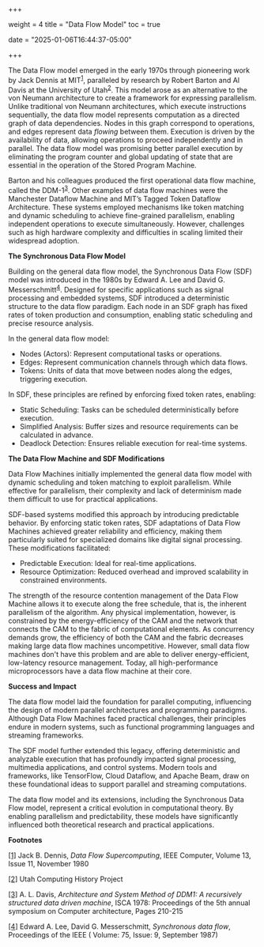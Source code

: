 +++

weight = 4
title = "Data Flow Model"
toc = true

date = "2025-01-06T16:44:37-05:00"

+++

The Data Flow model emerged in the early 1970s through pioneering work by Jack Dennis at MIT<sup>[1](#dennis)</sup>, 
paralleled by research by Robert Barton and Al Davis at the University of Utah<sup>[2](#barton)</sup>. 
This model arose as an alternative to the von Neumann architecture to create a framework for expressing parallelism.
Unlike traditional von Neumann architectures, which execute instructions sequentially, the data flow model 
represents computation as a directed graph of data dependencies. Nodes in this graph correspond to operations, 
and edges represent data _flowing_ between them. Execution is driven by the availability of data, 
allowing operations to proceed independently and in parallel. The data flow model was promising better 
parallel execution by eliminating the program counter and global updating of state that are essential
in the operation of the Stored Program Machine. 

Barton and his colleagues produced the first operational data flow machine, called the DDM-1<sup>[3](#davis)</sup>.
Other examples of data flow machines were the Manchester Dataflow Machine and MIT’s Tagged Token Dataflow Architecture. 
These systems employed mechanisms like token matching and dynamic scheduling to achieve fine-grained parallelism, 
enabling independent operations to execute simultaneously. However, challenges such as high hardware complexity 
and difficulties in scaling limited their widespread adoption.

**The Synchronous Data Flow Model**

Building on the general data flow model, the Synchronous Data Flow (SDF) model was introduced in the 1980s 
by Edward A. Lee and David G. Messerschmitt<sup>[4](#lee)</sup>. Designed for specific applications such as 
signal processing and embedded systems, SDF introduced a deterministic structure to the data flow paradigm. 
Each node in an SDF graph has fixed rates of token production and consumption, enabling static scheduling 
and precise resource analysis.

In the general data flow model:

 * Nodes (Actors): Represent computational tasks or operations.
 * Edges: Represent communication channels through which data flows.
 * Tokens: Units of data that move between nodes along the edges, triggering execution.

In SDF, these principles are refined by enforcing fixed token rates, enabling:

 * Static Scheduling: Tasks can be scheduled deterministically before execution.
 * Simplified Analysis: Buffer sizes and resource requirements can be calculated in advance.
 * Deadlock Detection: Ensures reliable execution for real-time systems.

**The Data Flow Machine and SDF Modifications**

Data Flow Machines initially implemented the general data flow model with dynamic scheduling and 
token matching to exploit parallelism. While effective for parallelism, their complexity and lack 
of determinism made them difficult to use for practical applications.

SDF-based systems modified this approach by introducing predictable behavior. By enforcing static 
token rates, SDF adaptations of Data Flow Machines achieved greater reliability and efficiency, 
making them particularly suited for specialized domains like digital signal processing. 
These modifications facilitated:
 * Predictable Execution: Ideal for real-time applications.
 * Resource Optimization: Reduced overhead and improved scalability in constrained environments.

The strength of the resource contention management of the Data Flow Machine
allows it to execute along the free schedule, that is, the inherent parallelism of the algorithm. 
Any physical implementation, however, is constrained by the energy-efficiency of the CAM 
and the network that connects the CAM to the fabric of computational elements. 
As concurrency demands grow, the efficiency of both the CAM and the fabric
decreases making large data flow machines uncompetitive. However, small data
flow machines don't have this problem and are able to deliver energy-efficient, 
low-latency resource management. Today, all high-performance microprocessors 
have a data flow machine at their core. 

**Success and Impact**

The data flow model laid the foundation for parallel computing, influencing the design of 
modern parallel architectures and programming paradigms. 
Although Data Flow Machines faced practical challenges, their principles endure in modern systems, 
such as functional programming languages and streaming frameworks.

The SDF model further extended this legacy, offering deterministic and analyzable execution 
that has profoundly impacted signal processing, multimedia applications, and control systems. 
Modern tools and frameworks, like TensorFlow, Cloud Dataflow, and Apache Beam, draw on these 
foundational ideas to support parallel and streaming computations.

The data flow model and its extensions, including the Synchronous Data Flow model, 
represent a critical evolution in computational theory. By enabling parallelism and predictability, 
these models have significantly influenced both theoretical research and practical applications.



 



**Footnotes**

<a href=https://ieeexplore.ieee.org/document/1653418>[1]</a>  Jack B. Dennis, _Data Flow Supercomputing_, IEEE Computer, Volume 13, Issue 11, November 1980

<a href=https://www.sci.utah.edu/~nathang/utah-history/utah-history-computing.pdf>[2]</a>  Utah Computing History Project

<a href=https://dl.acm.org/doi/10.1145/800094.803050>[3]</a>  A. L. Davis, _Architecture and System Method of DDM1: A recursively structured data driven machine_, ISCA 1978: Proceedings of the 5th annual symposium on Computer architecture, Pages 210-215

<a href=https://ieeexplore.ieee.org/document/1458143>[4]</a>  Edward A. Lee, David G. Messerschmitt, _Synchronous data flow_, Proceedings of the IEEE ( Volume: 75, Issue: 9, September 1987)
